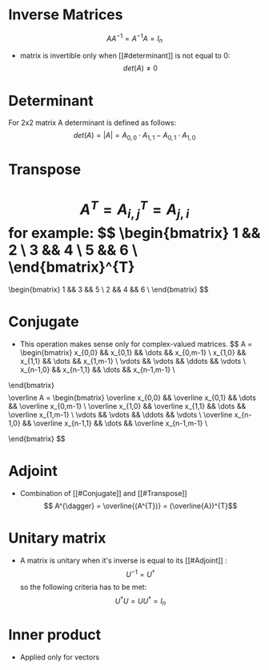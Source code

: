 # Inverse Matrices

$$AA^{-1} = A^{-1}A = I_{n}$$
- matrix is invertible only when [[#determinant]] is not equal to 0: $$det(A) \neq 0$$
# Determinant

For 2x2 matrix A determinant is defined as follows: \
$$det(A) = |A| = A_{0,0} \cdot A_{1,1} - A_{0,1} \cdot A_{1,0}$$
# Transpose

$$ A^{T} = A_{i,j}^T = A_{j,i} $$
for example: 
$$
\begin{bmatrix}
1 && 2 \\
3 && 4 \\
5 && 6 \\
\end{bmatrix}^{T}
=
\begin{bmatrix}
1 && 3 && 5 \\
2 && 4 && 6 \\
\end{bmatrix}
$$
# Conjugate

- This operation makes sense only for complex-valued matrices.
$$
A = 
\begin{bmatrix}
x_{0,0} && x_{0,1} && \dots && x_{0,m-1} \\
x_{1,0} && x_{1,1} && \dots && x_{1,m-1} \\
\vdots && \vdots && \ddots && \vdots \\
x_{n-1,0} && x_{n-1,1} && \dots && x_{n-1,m-1} \\

\end{bmatrix}
$$
$$
\overline A = 
\begin{bmatrix}
\overline x_{0,0} && \overline x_{0,1} && \dots && \overline x_{0,m-1} \\
\overline x_{1,0} && \overline x_{1,1} && \dots && \overline x_{1,m-1} \\
\vdots && \vdots && \ddots && \vdots \\
\overline x_{n-1,0} && \overline x_{n-1,1} && \dots && \overline x_{n-1,m-1} \\

\end{bmatrix}
$$

# Adjoint

- Combination of [[#Conjugate]] and [[#Transpose]]
$$ A^{\dagger} = \overline{(A^{T})} = (\overline{A})^{T}$$
# Unitary matrix

- A matrix is unitary when it's inverse is equal to its [[#Adjoint]] :
  $$ U^{-1} = U^{\dagger}$$ so the following criteria has to be met:
  $$ U^{\dagger}U = UU^{\dagger} = I_{n}$$

# Inner product

  - Applied only for vectors
